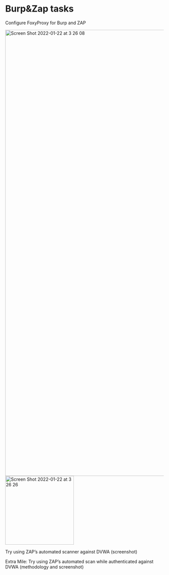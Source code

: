 # Burp&Zap tasks

Configure FoxyProxy for Burp and ZAP

<img width="1415" alt="Screen Shot 2022-01-22 at 3 26 08" src="https://user-images.githubusercontent.com/18306338/150619348-218b931a-b695-40c1-964f-e2c0c4023b01.png">

<img width="218" alt="Screen Shot 2022-01-22 at 3 26 26" src="https://user-images.githubusercontent.com/18306338/150619353-16a34400-74a4-467d-9604-4cae659af61d.png">

Try using ZAP’s automated scanner against DVWA (screenshot)

Extra Mile: Try using ZAP’s automated scan while authenticated against DVWA (methodology and screenshot)
